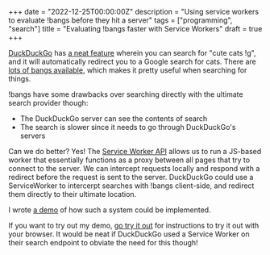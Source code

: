 +++
date = "2022-12-25T00:00:00Z"
description = "Using service workers to evaluate !bangs before they hit a server"
tags = ["programming", "search"]
title = "Evaluating !bangs faster with Service Workers"
draft = true
+++

[DuckDuckGo](https://duckduckgo.com/) has [a neat feature](https://duckduckgo.com/bang) wherein you can search for "cute cats !g", and it will automatically redirect you to a Google search for cats. There are [lots of bangs available](https://duckduckgo.com/bang#bangs-list), which makes it pretty useful when searching for things.

!bangs have some drawbacks over searching directly with the ultimate search provider though:
- The DuckDuckGo server can see the contents of search
- The search is slower since it needs to go through DuckDuckGo's servers

Can we do better? Yes! The [Service Worker API](https://developer.mozilla.org/en-US/docs/Web/API/ServiceWorker) allows us to run a JS-based worker that essentially functions as a proxy between all pages that try to connect to the server. We can intercept requests locally and respond with a redirect before the request is sent to the server. DuckDuckGo could use a ServiceWorker to intercerpt searches with !bangs client-side, and redirect them directly to their ultimate location.

I wrote [a demo](https://bangs.lol) of how such a system could be implemented.

If you want to try out my demo, [go try it out](https://bangs.lol/) for instructions to try it out with your browser. It would be neat if DuckDuckGo used a Service Worker on their search endpoint to obviate the need for this though!
